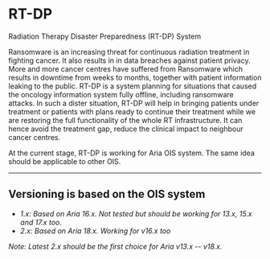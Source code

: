 # RT-DP
Radiation Therapy Disaster Preparedness (RT-DP) System

Ransomware is an increasing threat for continuous radiation treatment in fighting cancer. It also results in in data breaches against patient privacy.
More and more cancer centres have suffered from Ransomware which results in downtime from weeks to months, together with patient information leaking to the public.
RT-DP is a system planning for situations that caused the oncology information system fully offline, including ransomware attacks. 
In such a dister situation, RT-DP will help in bringing patients under treatment or patients with plans ready to continue their treatment while we are restoring 
the full functionality of the whole RT infrastructure. It can hence avoid the treatment gap, reduce the clinical impact to neighbour cancer centres.

At the current stage, RT-DP is working for Aria OIS system. The same idea should be applicable to other OIS.

-------------------------------------------------------

## Versioning is based on the OIS system
* _1.x: Based on Aria 16.x. Not tested but should be working for 13.x, 15.x and 17.x too._
* _2.x: Based on Aria 18.x. Working for v16.x too_

_Note: Latest 2.x should be the first choice for Aria v13.x -- v18.x._
